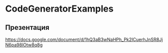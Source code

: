 # CodeGeneratorExamples

## Презентация
https://docs.google.com/document/d/1hQ3aB3wNaHPh_Pk2ICuerhJnSR8JjN6pa98lOtw8q8g

